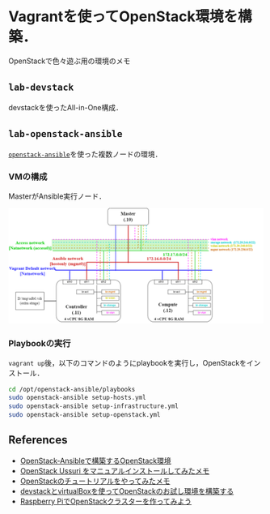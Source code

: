 # Vagrantを使ってOpenStack環境を構築．
OpenStackで色々遊ぶ用の環境のメモ

## `lab-devstack`
devstackを使ったAll-in-One構成．

## `lab-openstack-ansible`
[`openstack-ansible`](https://github.com/openstack/openstack-ansible)を使った複数ノードの環境．

### VMの構成

MasterがAnsible実行ノード．

![architecture](./lab-openstack-ansible/topo.drawio.png)


### Playbookの実行
`vagrant up`後，以下のコマンドのようにplaybookを実行し，OpenStackをインストール．
```bash
cd /opt/openstack-ansible/playbooks
sudo openstack-ansible setup-hosts.yml
sudo openstack-ansible setup-infrastructure.yml
sudo openstack-ansible setup-openstack.yml
```


## References
- [OpenStack-Ansibleで構築するOpenStack環境](https://valinux.hatenablog.com/entry/20220908)
- [OpenStack Ussuri をマニュアルインストールしてみたメモ](https://aton-kish.github.io/blog/post/2020/09/11/openstack-ussuri-installation/)
- [OpenStackのチュートリアルをやってみたメモ](https://rohhie.net/notes-from-the-openstack-tutorial-i-did/)
- [devstackとvirtualBoxを使ってOpenStackのお試し環境を構築する](https://www.ois-yokohama.co.jp/oisblog2018/archives/5999)
- [Raspberry PiでOpenStackクラスターを作ってみよう](https://developer.so-tech.co.jp/entry/2022/08/23/113000)